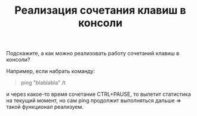 ﻿---
title: "Реализация сочетания клавиш в консоли"
se.owner.user_id: 32793
se.owner.display_name: "iluxa1810"
se.owner.link: "https://ru.stackoverflow.com/users/32793/iluxa1810"
se.link: "https://ru.stackoverflow.com/questions/1009314/%d0%a0%d0%b5%d0%b0%d0%bb%d0%b8%d0%b7%d0%b0%d1%86%d0%b8%d1%8f-%d1%81%d0%be%d1%87%d0%b5%d1%82%d0%b0%d0%bd%d0%b8%d1%8f-%d0%ba%d0%bb%d0%b0%d0%b2%d0%b8%d1%88-%d0%b2-%d0%ba%d0%be%d0%bd%d1%81%d0%be%d0%bb%d0%b8"
se.question_id: 1009314
se.post_type: question
se.score: 0
---
<p>Подскажите, а как можно реализовать работу сочетаний клавиш в консоли?</p>

<p>Например, если набрать команду: </p>

<blockquote>
  <p>ping "blablabla" /t</p>
</blockquote>

<p>и через какое-то время сочетание CTRL+PAUSE, то вылетит статистика на текущий момент, но сам ping продолжит выполняться дальше => такой функционал реализуем.</p>
